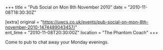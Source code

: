 +++
title = "Pub Social on Mon 8th November 2010"
date = "2010-11-08T18:30:30Z"

[extra]
original = "https://uwcs.co.uk/events/pub-social-on-mon-8th-november-2010-1474489043457/"    
ent_time = "2010-11-08T20:30:00Z"
location = "The Phantom Coach"
+++

Come to pub to chat away your Monday evenings.

